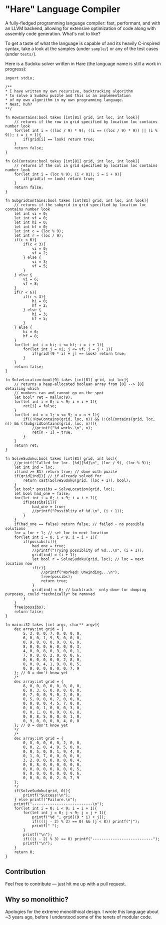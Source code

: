 # "Hare" Language Compiler
A fully-fledged programming language compiler: fast, performant, and with an LLVM backend, allowing for extensive optimization of code along with assembly code generation. What's not to like?

To get a taste of what the language is capable of and its heavily C-inspired syntax, take a look at the samples (under `sample/`) or any of the test cases (under `tests/`).

Here is a Sudoku solver written in Hare (the language name is still a work in progress):

```
import stdio;

/**
* I have written my own recursive, backtracking algorithm
* to solve a Sudoku puzzle and this is an implementation
* of my own algorithm in my own programming language.
* Neat, huh?
**/

fn RowContains:bool takes [int[81] grid, int loc, int look]{
	// returns if the row in grid specified by location loc contains number look
	for(let int i = ((loc / 9) * 9); ((i == ((loc / 9) * 9)) || (i % 9)); i = i + 1){
		if(grid[i] == look) return true;
	}
	return false;
}

fn ColContains:bool takes [int[81] grid, int loc, int look]{
	// returns if the col in grid specified by location loc contains number look
	for(let int i = (loc % 9); (i < 81); i = i + 9){
		if(grid[i] == look) return true;
	}
	return false;
}

fn SubgridContains:bool takes [int[81] grid, int loc, int look]{
	// returns if the subgrid in grid specified by location loc contains number look
	let int vi = 0;
	let int vf = 0;
	let int hi = 0;
	let int hf = 0;
	let int c = (loc % 9);
	let int r = (loc / 9);
	if(c < 6){
		if(c < 3){
			vi = 0;
			vf = 2;
		} else {
			vi = 3;
			vf = 5;
		}
	} else {
		vi = 6;
		vf = 8;
	}
	if(r < 6){
		if(r < 3){
			hi = 0;
			hf = 2;
		} else {
			hi = 3;
			hf = 5;
		}
	} else {
		hi = 6;
		hf = 8;
	}
	for(let int i = hi; i <= hf; i = i + 1){
		for(let int j = vi; j <= vf; j = j + 1){
			if(grid[(9 * i) + j] == look) return true;
		}
	}
	return false;
}

fn SolveLocation:bool[9] takes [int[81] grid, int loc]{
	// returns a heap-allocated boolean array from [0] --> [8] detailing which 
	// numbers can and cannot go on the spot
	let bool* ret = malloc(9);
	for(let int i = 0; i < 9; i = i + 1){
		ret[i] = false;
	}
	for(let int n = 1; n <= 9; n = n + 1){
		if((!RowContains(grid, loc, n)) && (!ColContains(grid, loc, n)) && (!SubgridContains(grid, loc, n))){
			//printf("%d works.\n", n);
			ret[n - 1] = true;
		}
	}
	return ret;
}

fn SolveSudoku:bool takes [int[81] grid, int loc]{
	//printf("Called for loc. [%d][%d]\n", (loc / 9), (loc % 9));
	let int ind = loc;
	if(ind >= 81) return true; // done with puzzle
	if(grid[ind]){ // if already solved for
		return cast(SolveSudoku(grid, (loc + 1)), bool);
	}
	let bool* possibs = SolveLocation(grid, loc);
	let bool had_one = false;
	for(let int i = 0; i < 9; i = i + 1){
		if(possibs[i]){
			had_one = true;
			//printf("Possiblity of %d.\n", (i + 1));
		}
	}
	if(had_one == false) return false; // failed - no possible solutions
	loc = loc + 1; // set loc to next location
	for(let int i = 0; i < 9; i = i + 1){
		if(possibs[i]){
			had_one = true;
			//printf("Trying possiblity of %d...\n", (i + 1));
			grid[ind] = (i + 1);
			let bool r = SolveSudoku(grid, loc); // loc = next location now
			if(r){
				//printf("Worked! Unwinding...\n");
				free(possibs);
				return true;
			}
			grid[ind] = 0; // backtrack - only done for dumping purposes, could *technically* be removed
		}
	}
	free(possibs);
	return false;
}

fn main:i32 takes [int argc, char** argv]{
	dec array:int grid = {
		5, 3, 0, 0, 7, 0, 0, 0, 0,
		6, 0, 0, 1, 9, 5, 0, 0, 0, 
		0, 9, 8, 0, 0, 0, 0, 6, 0, 
		8, 0, 0, 0, 6, 0, 0, 0, 3,
		4, 0, 0, 8, 0, 3, 0, 0, 1,
		7, 0, 0, 0, 2, 0, 0, 0, 6,
		0, 6, 0, 0, 0, 0, 2, 8, 0, 
		0, 0, 0, 4, 1, 9, 0, 0, 5,
		0, 0, 0, 0, 8, 0, 0, 7, 9
	}; // 0 = don't know yet
	/*
	dec array:int grid = {
		8, 0, 0, 0, 0, 0, 0, 0, 0,
		0, 0, 3, 6, 0, 0, 0, 0, 0, 
		0, 7, 0, 0, 9, 0, 2, 0, 0, 
		0, 5, 0, 0, 0, 7, 0, 0, 0, 
		0, 0, 0, 0, 4, 5, 7, 0, 0, 
		0, 0, 0, 1, 0, 0, 0, 3, 0, 
		0, 0, 1, 0, 0, 0, 0, 6, 8,
		0, 0, 8, 5, 0, 0, 0, 1, 0, 
		0, 9, 0, 0, 0, 0, 4, 0, 0
	}; // 0 = don't know yet
	*/
	/*
	dec array:int grid = {
		0, 8, 0, 0, 6, 0, 2, 0, 0, 
		0, 0, 2, 0, 4, 9, 5, 0, 0, 
		0, 0, 5, 0, 8, 1, 9, 4, 0, 
		0, 1, 0, 7, 0, 0, 0, 0, 0, 
		3, 2, 0, 0, 0, 0, 0, 0, 4,
		0, 0, 8, 0, 0, 0, 0, 0, 0, 
		0, 0, 0, 0, 0, 8, 0, 0, 5,
		8, 0, 0, 0, 0, 0, 0, 0, 6,
		0, 0, 0, 0, 0, 2, 0, 7, 9
	};
	*/
	if(SolveSudoku(grid, 0)){
		printf("Success!\n");
	} else printf("Failure.\n");
	printf("---------------------------\n");
	for(let int i = 0; i < 9; i = i + 1){
		for(let int j = 0; j < 9; j = j + 1){
			printf("%d ", grid[(9 * i) + j]);
			if((((j - 2) % 3) == 0) && (j < 8)) printf("|");
			printf(" ");
		}
		printf("\n");
		if(((i - 2) % 3) == 0) printf("---------------------------");
		printf("\n");
	}
	return 0;
}
```

## Contribution
Feel free to contribute — just hit me up with a pull request.

## Why so monolithic?
Apologies for the extreme monolithical design. I wrote this language about ~3 years ago, before I understood some of the tenets of modular code.































































